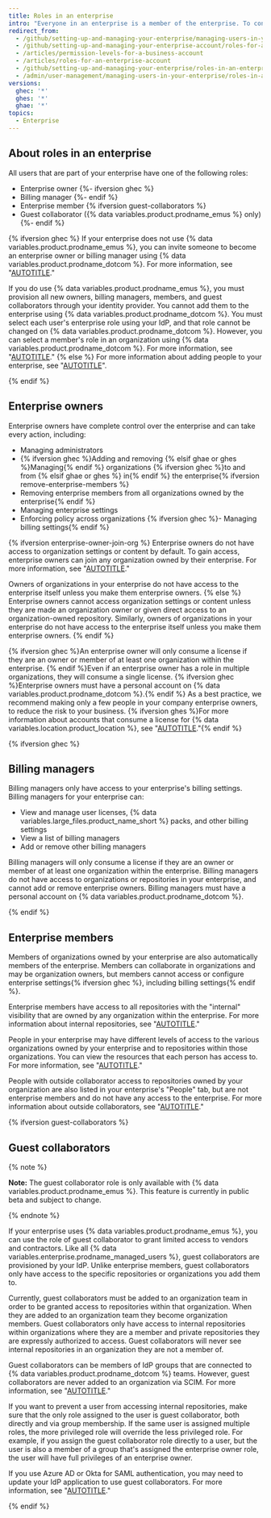 ```yaml
---
title: Roles in an enterprise
intro: "Everyone in an enterprise is a member of the enterprise. To control access to your enterprise's settings and data, you can assign different roles to members of your enterprise."
redirect_from:
  - /github/setting-up-and-managing-your-enterprise/managing-users-in-your-enterprise/roles-in-an-enterprise
  - /github/setting-up-and-managing-your-enterprise-account/roles-for-an-enterprise-account
  - /articles/permission-levels-for-a-business-account
  - /articles/roles-for-an-enterprise-account
  - /github/setting-up-and-managing-your-enterprise/roles-in-an-enterprise
  - /admin/user-management/managing-users-in-your-enterprise/roles-in-an-enterprise
versions:
  ghec: '*'
  ghes: '*'
  ghae: '*'
topics:
  - Enterprise
---
```


## About roles in an enterprise

All users that are part of your enterprise have one of the following roles:

- Enterprise owner
{%- ifversion ghec %}
- Billing manager
{%- endif %}
- Enterprise member
{% ifversion guest-collaborators %}
- Guest collaborator ({% data variables.product.prodname_emus %} only)
{%- endif %}

{% ifversion ghec %}
If your enterprise does not use {% data variables.product.prodname_emus %}, you can invite someone to become an enterprise owner or billing manager using {% data variables.product.prodname_dotcom %}. For more information, see "[AUTOTITLE](/admin/user-management/managing-users-in-your-enterprise/inviting-people-to-manage-your-enterprise)."

If you do use {% data variables.product.prodname_emus %}, you must provision all new owners, billing managers, members, and guest collaborators through your identity provider. You cannot add them to the enterprise using {% data variables.product.prodname_dotcom %}. You must select each user's enterprise role using your IdP, and that role cannot be changed on {% data variables.product.prodname_dotcom %}. However, you can select a member's role in an organization using {% data variables.product.prodname_dotcom %}. For more information, see "[AUTOTITLE](/enterprise-cloud@latest/admin/identity-and-access-management/using-enterprise-managed-users-for-iam/about-enterprise-managed-users)."
{% else %}
For more information about adding people to your enterprise, see "[AUTOTITLE](/admin/identity-and-access-management)".

{% endif %}

## Enterprise owners

Enterprise owners have complete control over the enterprise and can take every action, including:

- Managing administrators
- {% ifversion ghec %}Adding and removing {% elsif ghae or ghes %}Managing{% endif %} organizations {% ifversion ghec %}to and from {% elsif ghae or ghes %} in{% endif %} the enterprise{% ifversion remove-enterprise-members %}
- Removing enterprise members from all organizations owned by the enterprise{% endif %}
- Managing enterprise settings
- Enforcing policy across organizations
{% ifversion ghec %}- Managing billing settings{% endif %}

{% ifversion enterprise-owner-join-org %}
Enterprise owners do not have access to organization settings or content by default. To gain access, enterprise owners can join any organization owned by their enterprise. For more information, see "[AUTOTITLE](/admin/user-management/managing-organizations-in-your-enterprise/managing-your-role-in-an-organization-owned-by-your-enterprise)."

Owners of organizations in your enterprise do not have access to the enterprise itself unless you make them enterprise owners.
{% else %}
Enterprise owners cannot access organization settings or content unless they are made an organization owner or given direct access to an organization-owned repository. Similarly, owners of organizations in your enterprise do not have access to the enterprise itself unless you make them enterprise owners.
{% endif %}

{% ifversion ghec %}An enterprise owner will only consume a license if they are an owner or member of at least one organization within the enterprise. {% endif %}Even if an enterprise owner has a role in multiple organizations, they will consume a single license. {% ifversion ghec %}Enterprise owners must have a personal account on {% data variables.product.prodname_dotcom %}.{% endif %} As a best practice, we recommend making only a few people in your company enterprise owners, to reduce the risk to your business. {% ifversion ghes %}For more information about accounts that consume a license for {% data variables.location.product_location %}, see "[AUTOTITLE](/billing/managing-the-plan-for-your-github-account/about-per-user-pricing#accounts-that-consume-a-license-on-github-enterprise-server)."{% endif %}

{% ifversion ghec %}

## Billing managers

Billing managers only have access to your enterprise's billing settings. Billing managers for your enterprise can:
- View and manage user licenses, {% data variables.large_files.product_name_short %} packs, and other billing settings
- View a list of billing managers
- Add or remove other billing managers

Billing managers will only consume a license if they are an owner or member of at least one organization within the enterprise. Billing managers do not have access to organizations or repositories in your enterprise, and cannot add or remove enterprise owners. Billing managers must have a personal account on {% data variables.product.prodname_dotcom %}.

{% endif %}

## Enterprise members

Members of organizations owned by your enterprise are also automatically members of the enterprise. Members can collaborate in organizations and may be organization owners, but members cannot access or configure enterprise settings{% ifversion ghec %}, including billing settings{% endif %}.

Enterprise members have access to all repositories with the "internal" visibility that are owned by any organization within the enterprise. For more information about internal repositories, see "[AUTOTITLE](/repositories/creating-and-managing-repositories/about-repositories#about-internal-repositories)."

People in your enterprise may have different levels of access to the various organizations owned by your enterprise and to repositories within those organizations. You can view the resources that each person has access to. For more information, see "[AUTOTITLE](/admin/user-management/managing-users-in-your-enterprise/viewing-people-in-your-enterprise)."

People with outside collaborator access to repositories owned by your organization are also listed in your enterprise's "People" tab, but are not enterprise members and do not have any access to the enterprise. For more information about outside collaborators, see "[AUTOTITLE](/organizations/managing-peoples-access-to-your-organization-with-roles/roles-in-an-organization#outside-collaborators)."

{% ifversion guest-collaborators %}

## Guest collaborators

{% note %}

**Note:** The guest collaborator role is only available with {% data variables.product.prodname_emus %}. This feature is currently in public beta and subject to change.

{% endnote %}

If your enterprise uses {% data variables.product.prodname_emus %}, you can use the role of guest collaborator to grant limited access to vendors and contractors. Like all {% data variables.enterprise.prodname_managed_users %}, guest collaborators are provisioned by your IdP. Unlike enterprise members, guest collaborators only have access to the specific repositories or organizations you add them to.

Currently, guest collaborators must be added to an organization team in order to be granted access to repositories within that organization. When they are added to an organization team they become organization members. Guest collaborators only have access to internal repositories within organizations where they are a member and private repositories they are expressly authorized to access. Guest collaborators will never see internal repositories in an organization they are not a member of.

Guest collaborators can be members of IdP groups that are connected to {% data variables.product.prodname_dotcom %} teams. However, guest collaborators are never added to an organization via SCIM. For more information, see "[AUTOTITLE](/admin/identity-and-access-management/using-enterprise-managed-users-for-iam/managing-team-memberships-with-identity-provider-groups)."

If you want to prevent a user from accessing internal repositories, make sure that the only role assigned to the user is guest collaborator, both directly and via group membership. If the same user is assigned multiple roles, the more privileged role will override the less privileged role. For example, if you assign the guest collaborator role directly to a user, but the user is also a member of a group that's assigned the enterprise owner role, the user will have full privileges of an enterprise owner.

If you use Azure AD or Okta for SAML authentication, you may need to update your IdP application to use guest collaborators. For more information, see "[AUTOTITLE](/admin/identity-and-access-management/configuring-authentication-for-enterprise-managed-users/configuring-saml-single-sign-on-for-enterprise-managed-users#enabling-guest-collaborators)."

{% endif %}
